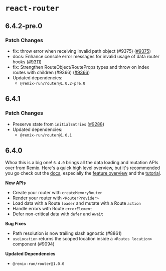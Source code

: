 # `react-router`

## 6.4.2-pre.0

### Patch Changes

- fix: throw error when receiving invalid path object (#9375) ([#9375](https://github.com/remix-run/react-router/pull/9375))
- docs: Enhance console error messages for invalid usage of data router hooks ([#9311](https://github.com/remix-run/react-router/pull/9311))
- fix: Strengthen RouteObject/RouteProps types and throw on index routes with children (#9366) ([#9366](https://github.com/remix-run/react-router/pull/9366))
- Updated dependencies:
  - `@remix-run/router@1.0.2-pre.0`

## 6.4.1

### Patch Changes

- Preserve state from `initialEntries` ([#9288](https://github.com/remix-run/react-router/pull/9288))
- Updated dependencies:
  - `@remix-run/router@1.0.1`

## 6.4.0

Whoa this is a big one! `6.4.0` brings all the data loading and mutation APIs over from Remix. Here's a quick high level overview, but it's recommended you go check out the [docs][rr-docs], especially the [feature overview][rr-feature-overview] and the [tutorial][rr-tutorial].

**New APIs**

- Create your router with `createMemoryRouter`
- Render your router with `<RouterProvider>`
- Load data with a Route `loader` and mutate with a Route `action`
- Handle errors with Route `errorElement`
- Defer non-critical data with `defer` and `Await`

**Bug Fixes**

- Path resolution is now trailing slash agnostic (#8861)
- `useLocation` returns the scoped location inside a `<Routes location>` component (#9094)

**Updated Dependencies**

- `@remix-run/router@1.0.0`

[rr-docs]: https://reactrouter.com/
[rr-feature-overview]: https://reactrouter.com/en/v6.4.0/start/overview
[rr-tutorial]: https://reactrouter.com/en/v6.4.0/start/tutorial

